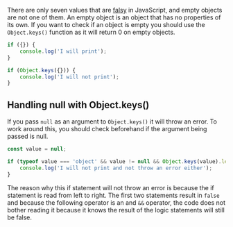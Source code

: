 There are only seven values that are [falsy](/tutorials/fundamentals/truthy) in JavaScript, and empty objects are not one of them.
An empty object is an object that has no properties of its own.
If you want to check if an object is empty you should use the `Object.keys()` function as it will return 0 on empty objects.

```javascript
if ({}) {
    console.log('I will print');
}

if (Object.keys({})) {
    console.log('I will not print');
}
```

## Handling null with Object.keys()

If you pass `null` as an argument to `Object.keys()` it will throw an error.
To work around this, you should check beforehand if the argument being passed is null.

```javascript
const value = null;

if (typeof value === 'object' && value != null && Object.keys(value).length == 0) {
    console.log('I will not print and not throw an error either');
}
```

The reason why this if statement will not throw an error is because the if statement is read from left to right.
The first two statements result in `false` and because the following operator is an and `&&` operator, the code does not bother reading it because it knows the result of the logic statements will still be false.